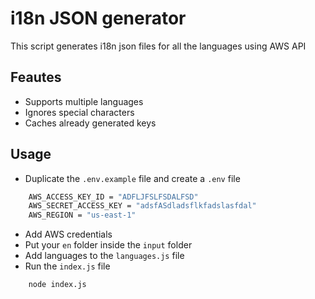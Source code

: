 # i18n JSON generator

This script generates i18n json files for all the languages using AWS API

## Feautes

- Supports multiple languages
- Ignores special characters
- Caches already generated keys

## Usage

- Duplicate the `.env.example` file and create a `.env` file

```sh
    AWS_ACCESS_KEY_ID = "ADFLJFSLFSDALFSD"
    AWS_SECRET_ACCESS_KEY = "adsfASdladsflkfadslasfdal"
    AWS_REGION = "us-east-1"
```

- Add AWS credentials
- Put your `en` folder inside the `input` folder
- Add languages to the `languages.js` file
- Run the `index.js` file

```sh
    node index.js
```
